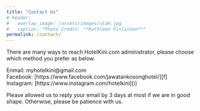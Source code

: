 ```yaml
---
title: "Contact Us"
# header:
#   overlay_image: /assets/images/utah.jpg
#   caption: "Photo Credit: **Kathleen Finlinson**"
permalink: /contact/
---
```


<p>There are many ways to reach HotelKini.com administrator, please choose which method you prefer as below.</p>
Enmail: myhotelkini@gmail.com<br/>
Facebook: [https://www.facebook.com/jawatankosonghotel/][f] <br/>
Instagram: [https://www.instagram.com/hotelkini][i]<br/>

Please allowed us to reply your email by 3 days at most if we are in good shape. Otherwise, please be patience with us.

[f]:https://www.facebook.com/jawatankosonghotel/
[i]:https://www.instagram.com/hotelkini